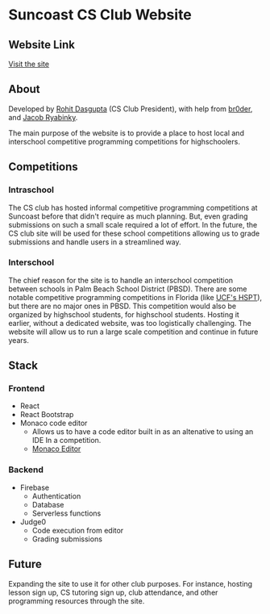 # Suncoast CS Club Website
## Website Link
[Visit the site](https://competition-submission-app.firebaseapp.com/)

## About
Developed by [Rohit Dasgupta](https://github.com/rdg922) (CS Club President), with help from [br0der](https://github.com/br0der), and [Jacob Ryabinky](https://github.com/hydrol0x). 

The main purpose of the website is to provide a place to host local and interschool competitive programming competitions for highschoolers. 

## Competitions

### Intraschool
The CS club has hosted informal competitive programming competitions at Suncoast before that didn't require as much planning. But, even grading submissions on such a small scale required a lot of effort. In the future, the CS club site will be used for these school competitions allowing us to grade submissions and handle users in a streamlined way. 

### Interschool
The chief reason for the site is to handle an interschool competition between schools in Palm Beach School District (PBSD). There are some notable competitive programming competitions in Florida (like [UCF's HSPT](https://hspt.ucfprogrammingteam.org/)), but there are no major ones in PBSD. This competition would also be organized by highschool students, for highschool students. Hosting it earlier, without a dedicated website, was too logistically challenging. The website will allow us to run a large scale competition and continue in future years.

## Stack
### Frontend
- React
- React Bootstrap
- Monaco code editor
    - Allows us to have a code editor built in as an altenative to using an IDE In a competition.
    - [Monaco Editor](https://microsoft.github.io/monaco-editor/)
### Backend
- Firebase
    - Authentication 
    - Database 
    - Serverless functions 
- Judge0 
    - Code execution from editor
    - Grading submissions


## Future
Expanding the site to use it for other club purposes. For instance, hosting lesson sign up, CS tutoring sign up, club attendance, and other programming resources through the site.